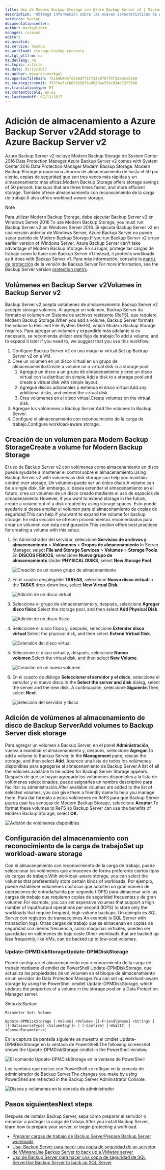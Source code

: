 ```yaml
---
title: Uso de Modern Backup Storage con Azure Backup Server v2 | Microsoft Docs
description: "Obtenga información sobre las nuevas características de Azure Backup Server v2. En este artículo se describe cómo actualizar la instalación de la instancia de Backup Server."
services: backup
documentationcenter: 
author: markgalioto
manager: carmonm
editor: 
ms.assetid: 
ms.service: backup
ms.workload: storage-backup-recovery
ms.tgt_pltfrm: na
ms.devlang: na
ms.topic: article
ms.date: 05/15/2017
ms.author: masaran;markgal
ms.openlocfilehash: 751b9b495fd368dff1f72429707f5f33a0ccb569
ms.sourcegitcommit: f537befafb079256fba0529ee554c034d73f36b0
ms.translationtype: MT
ms.contentlocale: es-ES
ms.lasthandoff: 07/11/2017
---
```

# <a name="add-storage-to-azure-backup-server-v2"></a><span data-ttu-id="98817-104">Adición de almacenamiento a Azure Backup Server v2</span><span class="sxs-lookup"><span data-stu-id="98817-104">Add storage to Azure Backup Server v2</span></span>

<span data-ttu-id="98817-105">Azure Backup Server v2 incluye Modern Backup Storage de System Center 2016 Data Protection Manager.</span><span class="sxs-lookup"><span data-stu-id="98817-105">Azure Backup Server v2 comes with System Center 2016 Data Protection Manager Modern Backup Storage.</span></span> <span data-ttu-id="98817-106">Modern Backup Storage proporciona ahorros de almacenamiento de hasta el 50 por ciento, copias de seguridad que son tres veces más rápidas y un almacenamiento más eficaz.</span><span class="sxs-lookup"><span data-stu-id="98817-106">Modern Backup Storage offers storage savings of 50 percent, backups that are three times faster, and more efficient storage.</span></span> <span data-ttu-id="98817-107">También ofrece almacenamiento con reconocimiento de la carga de trabajo.</span><span class="sxs-lookup"><span data-stu-id="98817-107">It also offers workload-aware storage.</span></span> 

> [!NOTE]
> <span data-ttu-id="98817-108">Para utilizar Modern Backup Storage, debe ejecutar Backup Server v2 en Windows Server 2016.</span><span class="sxs-lookup"><span data-stu-id="98817-108">To use Modern Backup Storage, you must run Backup Server v2 on Windows Server 2016.</span></span> <span data-ttu-id="98817-109">Si ejecuta Backup Server v2 en una versión anterior de Windows Server, Azure Backup Server no puede sacar partido de Modern Backup Storage.</span><span class="sxs-lookup"><span data-stu-id="98817-109">If you run Backup Server v2 on an earlier version of Windows Server, Azure Backup Server can't take advantage of Modern Backup Storage.</span></span> <span data-ttu-id="98817-110">En su lugar, protege las cargas de trabajo como lo hace con Backup Server v1.</span><span class="sxs-lookup"><span data-stu-id="98817-110">Instead, it protects workloads as it does with Backup Server v1.</span></span> <span data-ttu-id="98817-111">Para más información, consulte la [matriz de protección](backup-mabs-protection-matrix.md) de la versión de Backup Server.</span><span class="sxs-lookup"><span data-stu-id="98817-111">For more information, see the Backup Server version [protection matrix](backup-mabs-protection-matrix.md).</span></span>

## <a name="volumes-in-backup-server-v2"></a><span data-ttu-id="98817-112">Volúmenes en Backup Server v2</span><span class="sxs-lookup"><span data-stu-id="98817-112">Volumes in Backup Server v2</span></span>

<span data-ttu-id="98817-113">Backup Server v2 acepta volúmenes de almacenamiento.</span><span class="sxs-lookup"><span data-stu-id="98817-113">Backup Server v2 accepts storage volumes.</span></span> <span data-ttu-id="98817-114">Al agregar un volumen, Backup Server da formato al volumen en Sistema de archivos resistente (ReFS), que requiere Modern Backup Storage.</span><span class="sxs-lookup"><span data-stu-id="98817-114">When you add a volume, Backup Server formats the volume to Resilient File System (ReFS), which Modern Backup Storage requires.</span></span> <span data-ttu-id="98817-115">Para agregar un volumen y expandirlo más adelante si es necesario, se recomienda utilizar este flujo de trabajo:</span><span class="sxs-lookup"><span data-stu-id="98817-115">To add a volume, and to expand it later if you need to, we suggest that you use this workflow:</span></span>

1.  <span data-ttu-id="98817-116">Configure Backup Server v2 en una máquina virtual.</span><span class="sxs-lookup"><span data-stu-id="98817-116">Set up Backup Server v2 on a VM.</span></span>
2.  <span data-ttu-id="98817-117">Cree un volumen en un disco virtual en un grupo de almacenamiento:</span><span class="sxs-lookup"><span data-stu-id="98817-117">Create a volume on a virtual disk in a storage pool:</span></span>
    1.  <span data-ttu-id="98817-118">Agregue un disco a un grupo de almacenamiento y cree un disco virtual con la distribución simple.</span><span class="sxs-lookup"><span data-stu-id="98817-118">Add a disk to a storage pool and create a virtual disk with simple layout.</span></span>
    2.  <span data-ttu-id="98817-119">Agregue discos adicionales y extienda el disco virtual.</span><span class="sxs-lookup"><span data-stu-id="98817-119">Add any additional disks, and extend the virtual disk.</span></span>
    3.  <span data-ttu-id="98817-120">Cree volúmenes en el disco virtual.</span><span class="sxs-lookup"><span data-stu-id="98817-120">Create volumes on the virtual disk.</span></span>
3.  <span data-ttu-id="98817-121">Agregue los volúmenes a Backup Server.</span><span class="sxs-lookup"><span data-stu-id="98817-121">Add the volumes to Backup Server.</span></span>
4.  <span data-ttu-id="98817-122">Configure el almacenamiento con reconocimiento de la carga de trabajo.</span><span class="sxs-lookup"><span data-stu-id="98817-122">Configure workload-aware storage.</span></span>

## <a name="create-a-volume-for-modern-backup-storage"></a><span data-ttu-id="98817-123">Creación de un volumen para Modern Backup Storage</span><span class="sxs-lookup"><span data-stu-id="98817-123">Create a volume for Modern Backup Storage</span></span>

<span data-ttu-id="98817-124">El uso de Backup Server v2 con volúmenes como almacenamiento en disco puede ayudarle a mantener el control sobre el almacenamiento.</span><span class="sxs-lookup"><span data-stu-id="98817-124">Using Backup Server v2 with volumes as disk storage can help you maintain control over storage.</span></span> <span data-ttu-id="98817-125">Un volumen puede ser un único disco.</span><span class="sxs-lookup"><span data-stu-id="98817-125">A volume can be a single disk.</span></span> <span data-ttu-id="98817-126">Sin embargo, si desea extender el almacenamiento en el futuro, cree un volumen de un disco creado mediante el uso de espacios de almacenamiento.</span><span class="sxs-lookup"><span data-stu-id="98817-126">However, if you want to extend storage in the future, create a volume out of a disk created by using storage spaces.</span></span> <span data-ttu-id="98817-127">Esto puede ayudarle si desea ampliar el volumen para el almacenamiento de copias de seguridad.</span><span class="sxs-lookup"><span data-stu-id="98817-127">This can help if you want to expand the volume for backup storage.</span></span> <span data-ttu-id="98817-128">En esta sección se ofrecen procedimientos recomendados para crear un volumen con esta configuración.</span><span class="sxs-lookup"><span data-stu-id="98817-128">This section offers best practices for creating a volume with this setup.</span></span>

1. <span data-ttu-id="98817-129">En Administrador del servidor, seleccione **Servicios de archivos y almacenamiento** > **Volúmenes** > **Grupos de almacenamiento**.</span><span class="sxs-lookup"><span data-stu-id="98817-129">In Server Manager, select **File and Storage Services** > **Volumes** > **Storage Pools**.</span></span> <span data-ttu-id="98817-130">En **DISCOS FÍSICOS**, seleccione **Nuevo grupo de almacenamiento**.</span><span class="sxs-lookup"><span data-stu-id="98817-130">Under **PHYSICAL DISKS**, select **New Storage Pool**.</span></span> 

    ![Creación de un nuevo grupo de almacenamiento](./media/backup-mabs-add-storage/mabs-add-storage-1.png)

2. <span data-ttu-id="98817-132">En el cuadro desplegable **TAREAS**, seleccione **Nuevo disco virtual**.</span><span class="sxs-lookup"><span data-stu-id="98817-132">In the **TASKS** drop-down box, select **New Virtual Disk**.</span></span>

    ![Adición de un disco virtual](./media/backup-mabs-add-storage/mabs-add-storage-2.png)

3. <span data-ttu-id="98817-134">Seleccione el grupo de almacenamiento y, después, seleccione **Agregar disco físico**.</span><span class="sxs-lookup"><span data-stu-id="98817-134">Select the storage pool, and then select **Add Physical Disk**.</span></span>

    ![Adición de un disco físico](./media/backup-mabs-add-storage/mabs-add-storage-3.png)

4. <span data-ttu-id="98817-136">Seleccione el disco físico y, después, seleccione **Extender disco virtual**.</span><span class="sxs-lookup"><span data-stu-id="98817-136">Select the physical disk, and then select **Extend Virtual Disk**.</span></span>

    ![Extensión del disco virtual](./media/backup-mabs-add-storage/mabs-add-storage-4.png)

5. <span data-ttu-id="98817-138">Seleccione el disco virtual y, después, seleccione **Nuevo volumen**.</span><span class="sxs-lookup"><span data-stu-id="98817-138">Select the virtual disk, and then select **New Volume**.</span></span>

    ![Creación de un nuevo volumen](./media/backup-mabs-add-storage/mabs-add-storage-5.png)

6. <span data-ttu-id="98817-140">En el cuadro de diálogo **Seleccionar el servidor y el disco**, seleccione el servidor y el nuevo disco.</span><span class="sxs-lookup"><span data-stu-id="98817-140">In the **Select the server and disk** dialog, select the server and the new disk.</span></span> <span data-ttu-id="98817-141">A continuación, seleccione **Siguiente**.</span><span class="sxs-lookup"><span data-stu-id="98817-141">Then, select **Next**.</span></span>

    ![Selección del servidor y disco](./media/backup-mabs-add-storage/mabs-add-storage-6.png)

## <a name="add-volumes-to-backup-server-disk-storage"></a><span data-ttu-id="98817-143">Adición de volúmenes al almacenamiento de disco de Backup Server</span><span class="sxs-lookup"><span data-stu-id="98817-143">Add volumes to Backup Server disk storage</span></span>

<span data-ttu-id="98817-144">Para agregar un volumen a Backup Server, en el panel **Administración**, vuelva a examinar el almacenamiento y, después, seleccione **Agregar**.</span><span class="sxs-lookup"><span data-stu-id="98817-144">To add a volume to Backup Server, in the **Management** pane, rescan the storage, and then select **Add**.</span></span> <span data-ttu-id="98817-145">Aparece una lista de todos los volúmenes disponibles para agregarse al almacenamiento de Backup Server.</span><span class="sxs-lookup"><span data-stu-id="98817-145">A list of all the volumes available to be added for Backup Server Storage appears.</span></span> <span data-ttu-id="98817-146">Después de que se hayan agregado los volúmenes disponibles a la lista de volúmenes seleccionados, puede asignarles un nombre descriptivo para facilitar su administración.</span><span class="sxs-lookup"><span data-stu-id="98817-146">After available volumes are added to the list of selected volumes, you can give them a friendly name to help you manage them.</span></span> <span data-ttu-id="98817-147">Para dar formato a estos volúmenes en ReFS para que Backup Server pueda usar las ventajas de Modern Backup Storage, seleccione **Aceptar**.</span><span class="sxs-lookup"><span data-stu-id="98817-147">To format these volumes to ReFS so Backup Server can use the benefits of Modern Backup Storage, select **OK**.</span></span>

![Adición de volúmenes disponibles](./media/backup-mabs-add-storage/mabs-add-storage-7.png)

## <a name="set-up-workload-aware-storage"></a><span data-ttu-id="98817-149">Configuración del almacenamiento con reconocimiento de la carga de trabajo</span><span class="sxs-lookup"><span data-stu-id="98817-149">Set up workload-aware storage</span></span>

<span data-ttu-id="98817-150">Con el almacenamiento con reconocimiento de la carga de trabajo, puede seleccionar los volúmenes que almacenen de forma preferente ciertos tipos de cargas de trabajo.</span><span class="sxs-lookup"><span data-stu-id="98817-150">With workload-aware storage, you can select the volumes that preferentially store certain kinds of workloads.</span></span> <span data-ttu-id="98817-151">Por ejemplo, puede establecer volúmenes costosos que admiten un gran número de operaciones de entrada/salida por segundo (IOPS) para almacenar solo las cargas de trabajo que requieren copias de seguridad frecuentes y de gran volumen.</span><span class="sxs-lookup"><span data-stu-id="98817-151">For example, you can set expensive volumes that support a high number of input/output operations per second (IOPS) to store only the workloads that require frequent, high-volume backups.</span></span> <span data-ttu-id="98817-152">Un ejemplo es SQL Server con registros de transacciones.</span><span class="sxs-lookup"><span data-stu-id="98817-152">An example is SQL Server with transaction logs.</span></span> <span data-ttu-id="98817-153">Otras cargas de trabajo que se almacenan en copias de seguridad con menos frecuencia, como máquinas virtuales, pueden ser guardadas en volúmenes de bajo coste.</span><span class="sxs-lookup"><span data-stu-id="98817-153">Other workloads that are backed up less frequently, like VMs, can be backed up to low-cost volumes.</span></span>

### <a name="update-dpmdiskstorage"></a><span data-ttu-id="98817-154">Update-DPMDiskStorage</span><span class="sxs-lookup"><span data-stu-id="98817-154">Update-DPMDiskStorage</span></span>

<span data-ttu-id="98817-155">Puede configurar el almacenamiento con reconocimiento de la carga de trabajo mediante el cmdlet de PowerShell Update-DPMDiskStorage, que actualiza las propiedades de un volumen en el bloque de almacenamiento en un servidor de Data Protection Manager.</span><span class="sxs-lookup"><span data-stu-id="98817-155">You can set up workload-aware storage by using the PowerShell cmdlet Update-DPMDiskStorage, which updates the properties of a volume in the storage pool on a Data Protection Manager server.</span></span>

<span data-ttu-id="98817-156">Sintaxis:</span><span class="sxs-lookup"><span data-stu-id="98817-156">Syntax:</span></span>

`Parameter Set: Volume`

```
Update-DPMDiskStorage [-Volume] <Volume> [[-FriendlyName] <String> ] [[-DatasourceType] <VolumeTag[]> ] [-Confirm] [-WhatIf] [ <CommonParameters>]
```
<span data-ttu-id="98817-157">En la captura de pantalla siguiente se muestra el cmdlet Update-DPMDiskStorage en la ventana de PowerShell.</span><span class="sxs-lookup"><span data-stu-id="98817-157">The following screenshot shows the Update-DPMDiskStorage cmdlet in the PowerShell window.</span></span>

![El comando Update-DPMDiskStorage en la ventana de PowerShell](./media/backup-mabs-add-storage/mabs-add-storage-8.png)

<span data-ttu-id="98817-159">Los cambios que realice con PowerShell se reflejan en la consola de administrador de Backup Server.</span><span class="sxs-lookup"><span data-stu-id="98817-159">The changes you make by using PowerShell are reflected in the Backup Server Administrator Console.</span></span>

![Discos y volúmenes en la consola de administrador](./media/backup-mabs-add-storage/mabs-add-storage-9.png)

## <a name="next-steps"></a><span data-ttu-id="98817-161">Pasos siguientes</span><span class="sxs-lookup"><span data-stu-id="98817-161">Next steps</span></span>
<span data-ttu-id="98817-162">Después de instalar Backup Server, sepa cómo preparar el servidor o empezar a proteger la carga de trabajo.</span><span class="sxs-lookup"><span data-stu-id="98817-162">After you install Backup Server, learn how to prepare your server, or begin protecting a workload.</span></span>

- [<span data-ttu-id="98817-163">Preparar cargas de trabajo de Backup Server</span><span class="sxs-lookup"><span data-stu-id="98817-163">Prepare Backup Server workloads</span></span>](backup-azure-microsoft-azure-backup.md)
- [<span data-ttu-id="98817-164">Usar Backup Server para hacer una copia de seguridad de un servidor de VMware</span><span class="sxs-lookup"><span data-stu-id="98817-164">Use Backup Server to back up a VMware server</span></span>](backup-azure-backup-server-vmware.md)
- [<span data-ttu-id="98817-165">Uso de Backup Server para hacer una copia de seguridad de SQL Server</span><span class="sxs-lookup"><span data-stu-id="98817-165">Use Backup Server to back up SQL Server</span></span>](backup-azure-sql-mabs.md)

